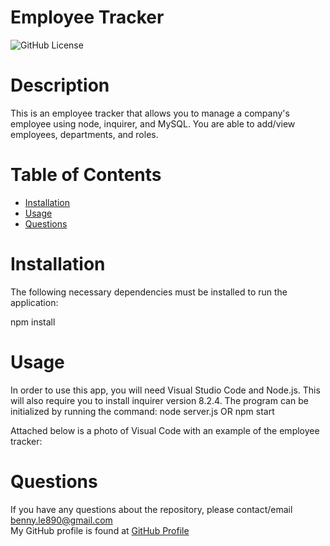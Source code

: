 # Employee Tracker

  ![GitHub License](https://img.shields.io/badge/license-MIT-blue.svg)


  # Description
This is an employee tracker that allows you to manage a company's employee using node, inquirer, and MySQL. You are able to add/view employees, departments, and roles. 

  # Table of Contents
  * [Installation](#installation)
  * [Usage](#usage)
  * [Questions](#questions)
  
  # Installation
  The following necessary dependencies must be installed to run the application: 

  npm install

  # Usage
  In order to use this app, you will need Visual Studio Code and Node.js. This will also require you to install inquirer version 8.2.4. The program can be initialized by running the command: node server.js OR npm start

  Attached below is a photo of Visual Code with an example of the employee tracker:

<!-- ![ReadMe Photo](./Develop/images/ReadMeGen.png) -->

  # Questions
  If you have any questions about the repository, please contact/email benny.le890@gmail.com <br />
  My GitHub profile is found at [GitHub Profile](https//GitHub.com/bennyle890)
